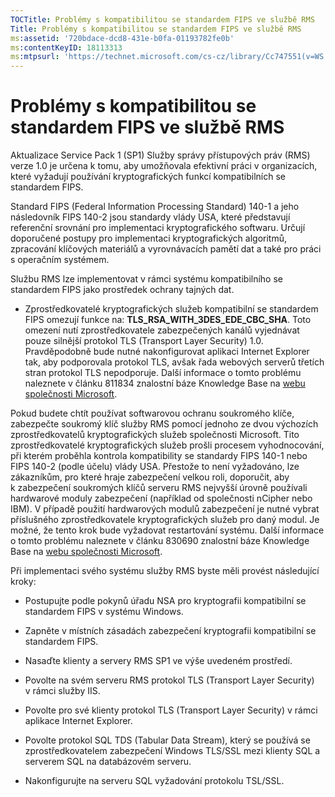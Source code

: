 ```yaml
---
TOCTitle: Problémy s kompatibilitou se standardem FIPS ve službě RMS
Title: Problémy s kompatibilitou se standardem FIPS ve službě RMS
ms:assetid: '720bdace-dcd8-431e-b0fa-01193782fe0b'
ms:contentKeyID: 18113313
ms:mtpsurl: 'https://technet.microsoft.com/cs-cz/library/Cc747551(v=WS.10)'
---
```


Problémy s kompatibilitou se standardem FIPS ve službě RMS
==========================================================

Aktualizace Service Pack 1 (SP1) Služby správy přístupových práv (RMS) verze 1.0 je určena k tomu, aby umožňovala efektivní práci v organizacích, které vyžadují používání kryptografických funkcí kompatibilních se standardem FIPS.

Standard FIPS (Federal Information Processing Standard) 140-1 a jeho následovník FIPS 140-2 jsou standardy vlády USA, které představují referenční srovnání pro implementaci kryptografického softwaru. Určují doporučené postupy pro implementaci kryptografických algoritmů, zpracování klíčových materiálů a vyrovnávacích pamětí dat a také pro práci s operačním systémem.

Službu RMS lze implementovat v rámci systému kompatibilního se standardem FIPS jako prostředek ochrany tajných dat.

-   Zprostředkovatelé kryptografických služeb kompatibilní se standardem FIPS omezují funkce na: **TLS\_RSA\_WITH\_3DES\_EDE\_CBC\_SHA**. Toto omezení nutí zprostředkovatele zabezpečených kanálů vyjednávat pouze silnější protokol TLS (Transport Layer Security) 1.0. Pravděpodobně bude nutné nakonfigurovat aplikaci Internet Explorer tak, aby podporovala protokol TLS, avšak řada webových serverů třetích stran protokol TLS nepodporuje. Další informace o tomto problému naleznete v článku 811834 znalostní báze Knowledge Base na [webu společnosti Microsoft](http://go.microsoft.com/fwlink/?linkid=43614).

Pokud budete chtít používat softwarovou ochranu soukromého klíče, zabezpečte soukromý klíč služby RMS pomocí jednoho ze dvou výchozích zprostředkovatelů kryptografických služeb společnosti Microsoft. Tito zprostředkovatelé kryptografických služeb prošli procesem vyhodnocování, při kterém proběhla kontrola kompatibility se standardy FIPS 140-1 nebo FIPS 140-2 (podle účelu) vlády USA. Přestože to není vyžadováno, lze zákazníkům, pro které hraje zabezpečení velkou roli, doporučit, aby k zabezpečení soukromých klíčů serveru RMS nejvyšší úrovně používali hardwarové moduly zabezpečení (například od společnosti nCipher nebo IBM). V případě použití hardwarových modulů zabezpečení je nutné vybrat příslušného zprostředkovatele kryptografických služeb pro daný modul. Je možné, že tento krok bude vyžadovat restartování systému. Další informace o tomto problému naleznete v článku 830690 znalostní báze Knowledge Base na [webu společnosti Microsoft](http://go.microsoft.com/fwlink/?linkid=44138).

Při implementaci svého systému služby RMS byste měli provést následující kroky:

-   Postupujte podle pokynů úřadu NSA pro kryptografii kompatibilní se standardem FIPS v systému Windows.

-   Zapněte v místních zásadách zabezpečení kryptografii kompatibilní se standardem FIPS.

-   Nasaďte klienty a servery RMS SP1 ve výše uvedeném prostředí.

-   Povolte na svém serveru RMS protokol TLS (Transport Layer Security) v rámci služby IIS.

-   Povolte pro své klienty protokol TLS (Transport Layer Security) v rámci aplikace Internet Explorer.

-   Povolte protokol SQL TDS (Tabular Data Stream), který se používá se zprostředkovatelem zabezpečení Windows TLS/SSL mezi klienty SQL a serverem SQL na databázovém serveru.

-   Nakonfigurujte na serveru SQL vyžadování protokolu TSL/SSL.
